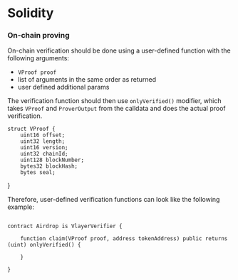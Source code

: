 # Solidity

### On-chain proving

On-chain verification should be done using a user-defined function with the following arguments:
- `VProof proof`
- list of arguments in the same order as returned  
- user defined additional params

The verification function should then use `onlyVerified()` modifier, which takes `VProof` and `ProverOutput` from the calldata and does the actual proof verification.

```solidity
struct VProof {
    uint16 offset;
    uint32 length;
    uint16 version;
    uint32 chainId;
    uint128 blockNumber;
    bytes32 blockHash;
    bytes seal;
```
}

Therefore, user-defined verification functions can look like the following example:
```solidity

contract Airdrop is VlayerVerifier {

    function claim(VProof proof, address tokenAddress) public returns (uint) onlyVerified() {

    }

}

```